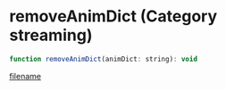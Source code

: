 # removeAnimDict (Category streaming)

```js
function removeAnimDict(animDict: string): void
```

[filename](removeAnimDict_m.md ':include')